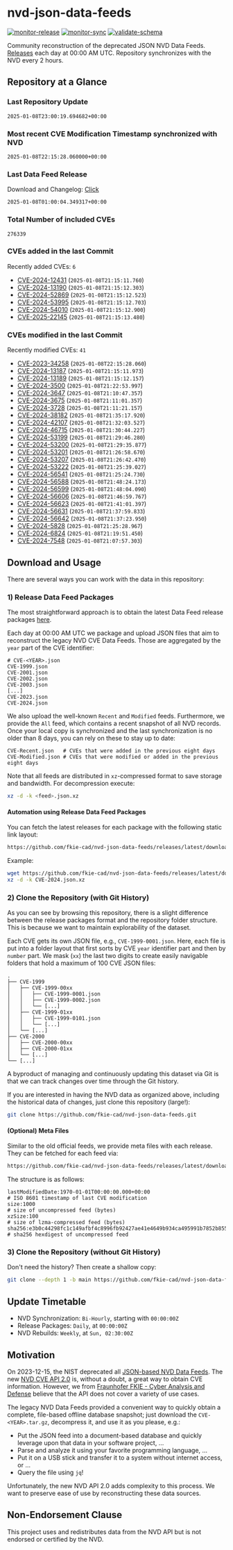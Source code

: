 # nvd-json-data-feeds

[![monitor-release](https://github.com/fkie-cad/nvd-json-data-feeds/actions/workflows/monitor_release.yml/badge.svg)](https://github.com/fkie-cad/nvd-json-data-feeds/actions/workflows/monitor_release.yml)
[![monitor-sync](https://github.com/fkie-cad/nvd-json-data-feeds/actions/workflows/monitor_sync.yml/badge.svg)](https://github.com/fkie-cad/nvd-json-data-feeds/actions/workflows/monitor_sync.yml)
[![validate-schema](https://github.com/fkie-cad/nvd-json-data-feeds/actions/workflows/validate_schema.yml/badge.svg)](https://github.com/fkie-cad/nvd-json-data-feeds/actions/workflows/validate_schema.yml)

Community reconstruction of the deprecated JSON NVD Data Feeds.
[Releases](https://github.com/fkie-cad/nvd-json-data-feeds/releases/latest) each day at 00:00 AM UTC.
Repository synchronizes with the NVD every 2 hours.

## Repository at a Glance

### Last Repository Update

```plain
2025-01-08T23:00:19.694682+00:00
```

### Most recent CVE Modification Timestamp synchronized with NVD

```plain
2025-01-08T22:15:28.060000+00:00
```

### Last Data Feed Release

Download and Changelog: [Click](https://github.com/fkie-cad/nvd-json-data-feeds/releases/latest)

```plain
2025-01-08T01:00:04.349317+00:00
```

### Total Number of included CVEs

```plain
276339
```

### CVEs added in the last Commit

Recently added CVEs: `6`

- [CVE-2024-12431](CVE-2024/CVE-2024-124xx/CVE-2024-12431.json) (`2025-01-08T21:15:11.760`)
- [CVE-2024-13190](CVE-2024/CVE-2024-131xx/CVE-2024-13190.json) (`2025-01-08T21:15:12.303`)
- [CVE-2024-52869](CVE-2024/CVE-2024-528xx/CVE-2024-52869.json) (`2025-01-08T21:15:12.523`)
- [CVE-2024-53995](CVE-2024/CVE-2024-539xx/CVE-2024-53995.json) (`2025-01-08T21:15:12.703`)
- [CVE-2024-54010](CVE-2024/CVE-2024-540xx/CVE-2024-54010.json) (`2025-01-08T21:15:12.900`)
- [CVE-2025-22145](CVE-2025/CVE-2025-221xx/CVE-2025-22145.json) (`2025-01-08T21:15:13.480`)


### CVEs modified in the last Commit

Recently modified CVEs: `41`

- [CVE-2023-34258](CVE-2023/CVE-2023-342xx/CVE-2023-34258.json) (`2025-01-08T22:15:28.060`)
- [CVE-2024-13187](CVE-2024/CVE-2024-131xx/CVE-2024-13187.json) (`2025-01-08T21:15:11.973`)
- [CVE-2024-13189](CVE-2024/CVE-2024-131xx/CVE-2024-13189.json) (`2025-01-08T21:15:12.157`)
- [CVE-2024-3500](CVE-2024/CVE-2024-35xx/CVE-2024-3500.json) (`2025-01-08T21:22:53.997`)
- [CVE-2024-3647](CVE-2024/CVE-2024-36xx/CVE-2024-3647.json) (`2025-01-08T21:10:47.357`)
- [CVE-2024-3675](CVE-2024/CVE-2024-36xx/CVE-2024-3675.json) (`2025-01-08T21:11:01.357`)
- [CVE-2024-3728](CVE-2024/CVE-2024-37xx/CVE-2024-3728.json) (`2025-01-08T21:11:21.157`)
- [CVE-2024-38182](CVE-2024/CVE-2024-381xx/CVE-2024-38182.json) (`2025-01-08T21:35:17.920`)
- [CVE-2024-42107](CVE-2024/CVE-2024-421xx/CVE-2024-42107.json) (`2025-01-08T21:32:03.527`)
- [CVE-2024-46715](CVE-2024/CVE-2024-467xx/CVE-2024-46715.json) (`2025-01-08T21:30:44.227`)
- [CVE-2024-53199](CVE-2024/CVE-2024-531xx/CVE-2024-53199.json) (`2025-01-08T21:29:46.280`)
- [CVE-2024-53200](CVE-2024/CVE-2024-532xx/CVE-2024-53200.json) (`2025-01-08T21:29:35.877`)
- [CVE-2024-53201](CVE-2024/CVE-2024-532xx/CVE-2024-53201.json) (`2025-01-08T21:26:58.670`)
- [CVE-2024-53207](CVE-2024/CVE-2024-532xx/CVE-2024-53207.json) (`2025-01-08T21:26:42.470`)
- [CVE-2024-53222](CVE-2024/CVE-2024-532xx/CVE-2024-53222.json) (`2025-01-08T21:25:39.027`)
- [CVE-2024-56541](CVE-2024/CVE-2024-565xx/CVE-2024-56541.json) (`2025-01-08T21:25:24.730`)
- [CVE-2024-56588](CVE-2024/CVE-2024-565xx/CVE-2024-56588.json) (`2025-01-08T21:48:24.173`)
- [CVE-2024-56599](CVE-2024/CVE-2024-565xx/CVE-2024-56599.json) (`2025-01-08T21:48:04.090`)
- [CVE-2024-56606](CVE-2024/CVE-2024-566xx/CVE-2024-56606.json) (`2025-01-08T21:46:59.767`)
- [CVE-2024-56623](CVE-2024/CVE-2024-566xx/CVE-2024-56623.json) (`2025-01-08T21:41:01.397`)
- [CVE-2024-56631](CVE-2024/CVE-2024-566xx/CVE-2024-56631.json) (`2025-01-08T21:37:59.833`)
- [CVE-2024-56642](CVE-2024/CVE-2024-566xx/CVE-2024-56642.json) (`2025-01-08T21:37:23.950`)
- [CVE-2024-5828](CVE-2024/CVE-2024-58xx/CVE-2024-5828.json) (`2025-01-08T21:25:28.967`)
- [CVE-2024-6824](CVE-2024/CVE-2024-68xx/CVE-2024-6824.json) (`2025-01-08T21:19:51.450`)
- [CVE-2024-7548](CVE-2024/CVE-2024-75xx/CVE-2024-7548.json) (`2025-01-08T21:07:57.303`)


## Download and Usage

There are several ways you can work with the data in this repository:

### 1) Release Data Feed Packages

The most straightforward approach is to obtain the latest Data Feed release packages [here](https://github.com/fkie-cad/nvd-json-data-feeds/releases/latest).

Each day at 00:00 AM UTC we package and upload JSON files that aim to reconstruct the legacy NVD CVE Data Feeds.
Those are aggregated by the `year` part of the CVE identifier:

```
# CVE-<YEAR>.json
CVE-1999.json
CVE-2001.json
CVE-2002.json
CVE-2003.json
[...]
CVE-2023.json
CVE-2024.json
```

We also upload the well-known `Recent` and `Modified` feeds.
Furthermore, we provide the `All` feed, which contains a recent snapshot of all NVD records.
Once your local copy is synchronized and the last synchronization is no older than 8 days, you can rely on these to stay up to date:

```plain
CVE-Recent.json   # CVEs that were added in the previous eight days
CVE-Modified.json # CVEs that were modified or added in the previous eight days
```

Note that all feeds are distributed in `xz`-compressed format to save storage and bandwidth.
For decompression execute:

```sh
xz -d -k <feed>.json.xz
```

#### Automation using Release Data Feed Packages

You can fetch the latest releases for each package with the following static link layout:

```sh
https://github.com/fkie-cad/nvd-json-data-feeds/releases/latest/download/CVE-<YEAR>.json.xz
```

Example:

```sh
wget https://github.com/fkie-cad/nvd-json-data-feeds/releases/latest/download/CVE-2024.json.xz
xz -d -k CVE-2024.json.xz
```

### 2) Clone the Repository (with Git History)

As you can see by browsing this repository, there is a slight difference between the release packages format and the repository folder structure.
This is because we want to maintain explorability of the dataset.

Each CVE gets its own JSON file, e.g., `CVE-1999-0001.json`.
Here, each file is put into a folder layout that first sorts by CVE `year` identifier part and then by `number` part.
We mask (`xx`) the last two digits to create easily navigable folders that hold a maximum of 100 CVE JSON files:

```plain
.
├── CVE-1999
│   ├── CVE-1999-00xx
│   │   ├── CVE-1999-0001.json
│   │   ├── CVE-1999-0002.json
│   │   └── [...]
│   ├── CVE-1999-01xx
│   │   ├── CVE-1999-0101.json
│   │   └── [...]
│   └── [...]
├── CVE-2000
│   ├── CVE-2000-00xx
│   ├── CVE-2000-01xx
│   └── [...]
└── [...]
```

A byproduct of managing and continuously updating this dataset via Git is that we can track changes over time through the Git history.

If you are interested in having the NVD data as organized above, including the historical data of changes, just clone this repository (large!):

```sh
git clone https://github.com/fkie-cad/nvd-json-data-feeds.git
```

#### (Optional) Meta Files

Similar to the old official feeds, we provide meta files with each release. They can be fetched for each feed via:

```sh
https://github.com/fkie-cad/nvd-json-data-feeds/releases/latest/download/CVE-<YEAR>.meta
```

The structure is as follows:

```plain
lastModifiedDate:1970-01-01T00:00:00.000+00:00                          # ISO 8601 timestamp of last CVE modification
size:1000                                                               # size of uncompressed feed (bytes)
xzSize:100                                                              # size of lzma-compressed feed (bytes)
sha256:e3b0c44298fc1c149afbf4c8996fb92427ae41e4649b934ca495991b7852b855 # sha256 hexdigest of uncompressed feed
```

### 3) Clone the Repository (without Git History)

Don't need the history? Then create a shallow copy:

```sh
git clone --depth 1 -b main https://github.com/fkie-cad/nvd-json-data-feeds.git
```


## Update Timetable

* NVD Synchronization: `Bi-Hourly`, starting with `00:00:00Z`
* Release Packages: `Daily`, at `00:00:00Z`
* NVD Rebuilds: `Weekly`, at `Sun, 02:30:00Z`


## Motivation

On 2023-12-15, the NIST deprecated all [JSON-based NVD Data Feeds](https://nvd.nist.gov/vuln/data-feeds#divRetirementBanner-1).
The new [NVD CVE API 2.0](https://nvd.nist.gov/developers/vulnerabilities) is, without a doubt, a great way to obtain CVE information.
However, we from [Fraunhofer FKIE - Cyber Analysis and Defense](https://www.fkie.fraunhofer.de/en/departments/cad.html) believe that the API does not cover a variety of use cases.

The legacy NVD Data Feeds provided a convenient way to quickly obtain a complete, file-based offline database snapshot; just download the `CVE-<YEAR>.tar.gz`, decompress it, and use it as you please, e.g.:

- Put the JSON feed into a document-based database and quickly leverage upon that data in your software project, ...
- Parse and analyze it using your favorite programming language, ...
- Put it on a USB stick and transfer it to a system without internet access, or ...
- Query the file using `jq`!

Unfortunately, the new NVD API 2.0 adds complexity to this process.
We want to preserve ease of use by reconstructing these data sources.

## Non-Endorsement Clause

This project uses and redistributes data from the NVD API but is not endorsed or certified by the NVD.